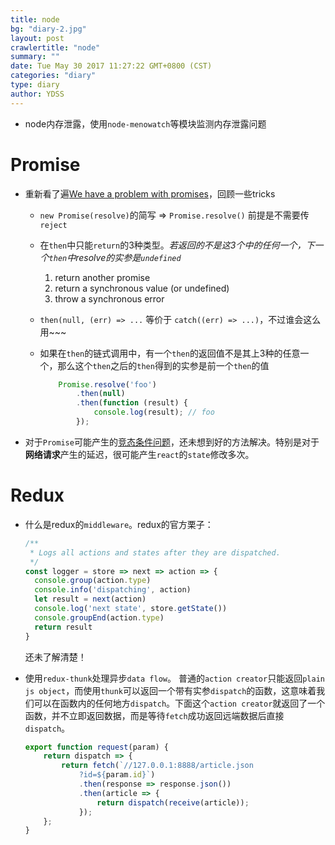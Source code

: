 ```yaml
---
title: node
bg: "diary-2.jpg"
layout: post
crawlertitle: "node"
summary: ""
date: Tue May 30 2017 11:27:22 GMT+0800 (CST)
categories: "diary"
type: diary
author: YDSS
---
```


- node内存泄露，使用`node-menowatch`等模块监测内存泄露问题

# Promise

- 重新看了遍[We have a problem with promises](http://pouchdb.com/2015/05/18/we-have-a-problem-with-promises.html?utm_source=javascriptweekly&utm_medium=email)，回顾一些tricks
	- `new Promise(resolve)`的简写 => `Promise.resolve()` 前提是不需要传`reject`
	- 在`then`中只能`return`的3种类型。*若返回的不是这3个中的任何一个，下一个`then`中resolve的实参是`undefined`*
		1. return another promise
		2. return a synchronous value (or undefined)
		3. throw a synchronous error
	- `then(null, (err) => ...` 等价于 `catch((err) => ...)`，不过谁会这么用~~~
	- 如果在`then`的链式调用中，有一个`then`的返回值不是其上3种的任意一个，那么这个`then`之后的`then`得到的实参是前一个`then`的值
		
		```js
			Promise.resolve('foo')
				.then(null)
				.then(function (result) {
					console.log(result); // foo
				});
		```
- 对于`Promise`可能产生的[竞态条件问题](http://efe.baidu.com/blog/defusing-race-conditions-when-using-promises/)，还未想到好的方法解决。特别是对于**网络请求**产生的延迟，很可能产生`react`的`state`修改多次。

# Redux

- 什么是redux的`middleware`。redux的官方栗子： 

	```js
	/**
	 * Logs all actions and states after they are dispatched.
	 */
	const logger = store => next => action => {
	  console.group(action.type)
	  console.info('dispatching', action)
	  let result = next(action)
	  console.log('next state', store.getState())
	  console.groupEnd(action.type)
	  return result
	}
	```
	还未了解清楚！

- 使用`redux-thunk`处理异步`data flow`。
	普通的`action creator`只能返回`plain js object`，而使用`thunk`可以返回一个带有实参`dispatch`的函数，这意味着我们可以在函数内的任何地方`dispatch`。下面这个`action creator`就返回了一个函数，并不立即返回数据，而是等待`fetch`成功返回远端数据后直接`dispatch`。
	
	```js
	export function request(param) {
	    return dispatch => {
	        return fetch(`//127.0.0.1:8888/article.json
	        	?id=${param.id}`)
	            .then(response => response.json())
	            .then(article => {
	                return dispatch(receive(article));
	            });
	    };
	}
	```